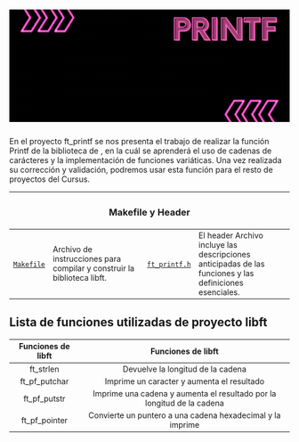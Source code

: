 <h1 align="center"><img src="BannerPrintf.gif" alt="Profile banner"/></h1>

En el proyecto ft_printf se nos presenta el trabajo de realizar la función Printf de la biblioteca de , en la cuál se aprenderá el uso de cadenas de carácteres y la implementación de funciones variáticas. 
Una vez realizada su corrección y validación, podremos usar esta función para el resto de proyectos del Cursus. 


<table>
    <thead>
        <tr>
            <th colspan="4" id="original-functions" margin="30"><h3>Makefile y Header</h3></th>
        </tr>
    </thead>
    <tbody>
        <tr>
            <td width="10%"><a href="./Makefile"><code>Makefile</code></a></td>
            <td width="40%">Archivo de instrucciones para compilar y construir la biblioteca libft.</td>
            <td width="10%"><a href="./ft_printf.h"><code>ft_printf.h</code></a></td>
            <td width="40%">El header Archivo incluye las descripciones anticipadas de las funciones y las definiciones esenciales.</td>
        </tr>
    </tbody>
</table>

## Lista de funciones utilizadas de proyecto libft

|      Funciones de libft         |      Funciones de libft                    |
| :-----------------------------: | :-----------------------------:            | 
| ft_strlen                       | Devuelve la longitud de la cadena          |
| ft_pf_putchar                   | Imprime un caracter y aumenta el resultado |
| ft_pf_putstr                    | Imprime una cadena y aumenta el resultado por la longitud de la cadena |
| ft_pf_pointer                   | Convierte un puntero a una cadena hexadecimal y la imprime |               

